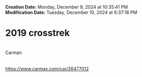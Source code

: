 <div><b>Creation Date:</b> Monday, December 9, 2024 at 10:35:41 PM<br></div>
<div><b>Modification Date:</b> Tuesday, December 10, 2024 at 6:37:18 PM<br></div>
<div><h1>2019 crosstrek </h1></div>
<div><br></div>
<div>Carman</div>
<div><br></div>
<div><br></div>
<div><a href=https://www.carmax.com/car/26477012>https://www.carmax.com/car/26477012</a><br></div>

